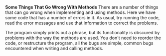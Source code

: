 <b>Some Things That Go Wrong With Methods</b>
There are a number of things that can go wrong when implementing and using methods. Here we have some code that has a number of errors in it. As usual, try running the code, read the error messages and use that information to correct the problems.

The program simply prints out a phrase, but its functionality is obscured by problems with the way the methods are used. You don't need to reorder the code, or restructure the program, all the bugs are simple, common bugs encountered when writing and calling methods.